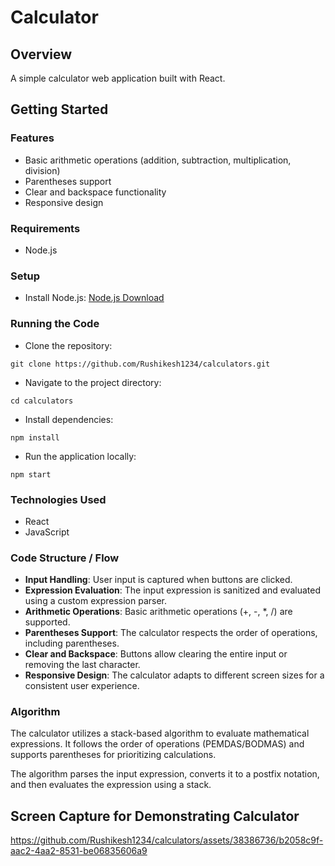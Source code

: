 # Calculator

## Overview
A simple calculator web application built with React.

## Getting Started

### Features
* Basic arithmetic operations (addition, subtraction, multiplication, division)
* Parentheses support
* Clear and backspace functionality
* Responsive design

### Requirements
* Node.js

### Setup
* Install Node.js: [Node.js Download](https://nodejs.org/en)

### Running the Code
* Clone the repository:
```
git clone https://github.com/Rushikesh1234/calculators.git
```
* Navigate to the project directory:
```
cd calculators
```
* Install dependencies:
```
npm install
```
* Run the application locally:
```
npm start
```

### Technologies Used
* React
* JavaScript

### Code Structure / Flow
* **Input Handling**: User input is captured when buttons are clicked.
* **Expression Evaluation**: The input expression is sanitized and evaluated using a custom expression parser.
* **Arithmetic Operations**: Basic arithmetic operations (+, -, *, /) are supported.
* **Parentheses Support**: The calculator respects the order of operations, including parentheses.
* **Clear and Backspace**: Buttons allow clearing the entire input or removing the last character.
* **Responsive Design**: The calculator adapts to different screen sizes for a consistent user experience.

### Algorithm
The calculator utilizes a stack-based algorithm to evaluate mathematical expressions. It follows the order of operations (PEMDAS/BODMAS) and supports parentheses for prioritizing calculations.

The algorithm parses the input expression, converts it to a postfix notation, and then evaluates the expression using a stack.

## Screen Capture for Demonstrating Calculator

https://github.com/Rushikesh1234/calculators/assets/38386736/b2058c9f-aac2-4aa2-8531-be06835606a9
